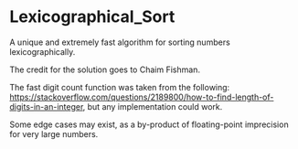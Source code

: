 # Lexicographical_Sort

A unique and extremely fast algorithm for sorting numbers lexicographically.

The credit for the solution goes to Chaim Fishman.

The fast digit count function was taken from the following:
https://stackoverflow.com/questions/2189800/how-to-find-length-of-digits-in-an-integer, but any implementation could work.

Some edge cases may exist, as a by-product of floating-point imprecision for very large numbers.
